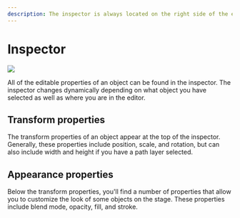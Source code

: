 ```yaml
---
description: The inspector is always located on the right side of the editor.
---
```


# Inspector

![](https://public.rive.app/help/inspector%20%282%29%20%281%29.png)

All of the editable properties of an object can be found in the inspector. The inspector changes dynamically depending on what object you have selected as well as where you are in the editor. 

## Transform properties

The transform properties of an object appear at the top of the inspector. Generally, these properties include position, scale, and rotation, but can also include width and height if you have a path layer selected.

## Appearance properties

Below the transform properties, you'll find a number of properties that allow you to customize the look of some objects on the stage. These properties include blend mode, opacity, fill, and stroke.

